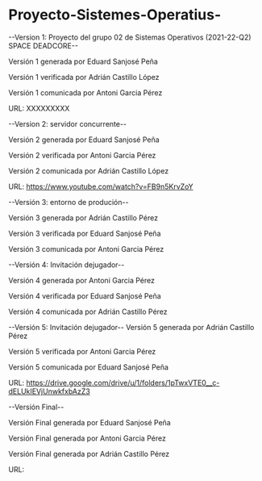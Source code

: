 # Proyecto-Sistemes-Operatius-

--Version 1: Proyecto del grupo 02 de Sistemas Operativos (2021-22-Q2)
SPACE DEADCORE--

Versión 1 generada por Eduard Sanjosé Peña

Versión 1 verificada por Adrián Castillo López

Versión 1 comunicada por Antoni Garcia Pérez

URL: XXXXXXXXX

--Version 2: servidor concurrente--

Versión 2 generada por Eduard Sanjosé Peña 

Versión 2 verificada por Antoni Garcia Pérez

Versión 2 comunicada por Adrián Castillo López

URL: https://www.youtube.com/watch?v=FB9n5KrvZoY


--Versión 3: entorno de produción--

 Versión 3 generada por Adrián Castillo Pérez
 
 Versión 3 verificada por Eduard Sanjosé Peña
 
 Versión 3 comunicada por Antoni Garcia Pérez

--Versión 4: Invitación dejugador--

 Versión 4 generada por Antoni Garcia Pérez
 
 Versión 4 verificada por Eduard Sanjosé Peña
 
 Versión 4 comunicada por Adrián Castillo Pérez
 
--Versión 5: Invitación dejugador--
 Versión 5 generada por Adrián Castillo Pérez
 
 Versión 5 verificada por Antoni Garcia Pérez
 
 Versión 5 comunicada por Eduard Sanjosé Peña
 
 URL: https://drive.google.com/drive/u/1/folders/1pTwxVTE0__c-dELUkIEVjUnwkfxbAzZ3
 
 --Versión Final--
 
 Versión Final generada por Eduard Sanjosé Peña
 
 Versión Final generada por Antoni Garcia Pérez
 
  Versión Final generada por Adrián Castillo Pérez
  
  URL: 

